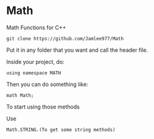 # Math
Math Functions for C++

```
git clone https://github.com/Jamlee977/Math
```

Put it in any folder that you want and call the header file.

Inside your project, do:
```
using namespace MATH
```

Then you can do something like:
```
math Math;
```
To start using those methods

Use
```
Math.STRING.(To get some string methods)
```
